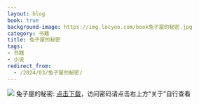 ```yaml
---
layout: blog
book: true
background-image: https://img.locyoo.com/book兔子屋的秘密.jpg
category: 书籍
title: 兔子屋的秘密
tags:
- 书籍
- 小说
redirect_from:
  - /2024/03/兔子屋的秘密/
---
```

![](https://img.locyoo.com/book兔子屋的秘密.jpg)
兔子屋的秘密: <a name = "ref1" href="https://url18.ctfile.com/f/50983618-1439916379-0e508d?p=3619">点击下载</a>，访问密码请点击右上方“关于”自行查看